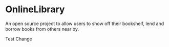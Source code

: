 # OnlineLibrary
An open source project to allow users to show off their bookshelf, lend and borrow books from others near by. 

Test Change
